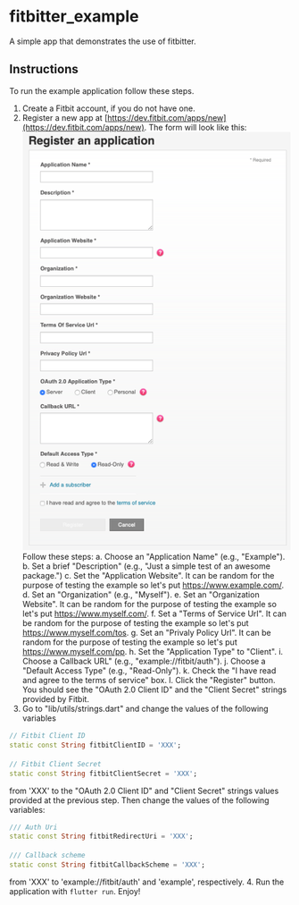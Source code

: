 # fitbitter_example

A simple app that demonstrates the use of fitbitter.

## Instructions

To run the example application follow these steps.

1. Create a Fitbit account, if you do not have one.
2. Register a new app at [https://dev.fitbit.com/apps/new](https://dev.fitbit.com/apps/new).
  The form will look like this: 
  ![Fitbit App Registration Form](fitbitAppRegistrationForm.png)
  Follow these steps:
    a. Choose an "Application Name" (e.g., "Example").
    b. Set a brief "Description" (e.g., "Just a simple test of an awesome package.")
    c. Set the "Application Website". It can be random for the purpose of testing the example so let's put https://www.example.com/.
    d. Set an "Organization" (e.g., "Myself").
    e. Set an "Organization Website". It can be random for the purpose of testing the example so let's put https://www.myself.com/.
    f. Set a "Terms of Service Url". It can be random for the purpose of testing the example so let's put https://www.myself.com/tos.
    g. Set an "Privaly Policy Url". It can be random for the purpose of testing the example so let's put https://www.myself.com/pp.
    h. Set the "Application Type" to "Client".
    i. Choose a Callback URL" (e.g., "example://fitbit/auth").
    j. Choose a "Default Access Type" (e.g., "Read-Only").
    k. Check the "I have read and agree to the terms of service" box.
    l. Click the "Register" button.
  You should see the "OAuth 2.0 Client ID" and the "Client Secret" strings provided by Fitbit.
3. Go to "lib/utils/strings.dart" and change the values of the following variables 
  ```dart
  // Fitbit Client ID
  static const String fitbitClientID = 'XXX';

  // Fitbit Client Secret
  static const String fitbitClientSecret = 'XXX';
  ```
  from 'XXX' to the "OAuth 2.0 Client ID" and "Client Secret" strings values provided at the previous step.
  Then change the values of the following variables:
  ```dart
  /// Auth Uri
  static const String fitbitRedirectUri = 'XXX';

  /// Callback scheme
  static const String fitbitCallbackScheme = 'XXX';
  ```
  from 'XXX' to 'example://fitbit/auth' and 'example', respectively.
4. Run the application with `flutter run`. Enjoy!
  
